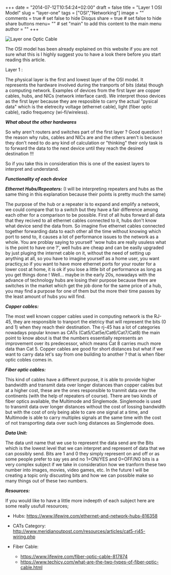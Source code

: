 +++
date = "2014-07-12T10:54:24+02:00"
draft = false
title = "Layer 1 OSI Model"
slug = "layer-one"
tags = ["OSI","Networking"]
image = ""
comments = true	# set false to hide Disqus
share = true	# set false to hide share buttons
menu= ""		# set "main" to add this content to the main menu
author = ""
+++

![Layer one Optic Cable](https://external-content.duckduckgo.com/iu/?u=http%3A%2F%2Fwww.fiber-optical-networking.com%2Fwp-content%2Fuploads%2F2018%2F10%2Ffiber-optic-cable-installation.jpg&f=1&nofb=1)

The OSI model has been already explained on this website if you are not sure what this is I highly suggest you to have a look there before you start reading this article.

Layer 1 :

The physical layer is the first and lowest layer of the OSI model. It represents the hardware involved during the tranports of bits (data) though a computing network. Examples of devices from the first layer are copper cables, hubs, and NICs (network interface card). We interpret thoso devices as the first layer because they are resposible to carry the actual "pysical data" which is the eletrecity voltage (ethernet cable), light (fiber optic cable), radio frequency (wi-fi/wireless).

**_What about the other hardwares_**

So why aren't routers and switches part of the first layer ? Good question ! the reason why rubs, cables and NICs are and the others aren't is because they don't need to do any kind of calculation or "thinking" their only task is to forward the data to the next device until they reach the desired destination !!!

So if you take this in consideration this is one of the easiest layers to interpret and understand.

**_Functionality of each device_**

**_Ethernet Hubs/Repeaters:_** (I will be interpreting repeaters and hubs as the same thing in this explanation because their points is pretty much the same)

The purpose of the hub or a repeater is to expand and emplify a network, we could compare that to a switch but they have a fair difference among each other for a comparison to be possible. First of all hubs forward all data that they recived to all ethernet cables connected to it, hubs don't know what device send the data from. So imagine five ethernet cables connected together forwarding data to each other all the time without knowing which port to send to, it causes a lot of performance issues to the network as a whole. You are problay saying to yourself 'wow hubs are really usuless what is the point to have one ?', well hubs are cheap and can be easlly upgraded by just pluging the internet cable on it, without the need of setting up anything at all, so you have to imagine yourself as a home user, you want practicy,so if you want to have more ethernet ports for your router for a lower cost at home, it is ok if you lose a little bit of performance as long as you get things done ! Well... maybe in the early 20s, nowadays with the advance of technology hubs are losing their purpose because there are switches in the market which get the job done for the same price of a hub, you may find a purpose for one of them but the more their time passes by the least amount of hubs you will find.

**_Copper cables:_**

The most well known copper cables used in computing network is the RJ-45, they are responsible to tranport the eletricy that will represent the bits (0 and 1) when they reach their destination. The rj-45 has a lot of categories nowadays popular known as CATs (Cat5/Cat5e/Cat6/Cat7/Cat8) the main point to know about is that the numbers essentially represents an improvement over its predecessor, which means Cat 8 carries much more data than Cat 5. Copper cables are good for short distances but what if we want to carry data let's say from one building to another ? that is when fiber optic cobles comes in.

**_Fiber optic cables:_**

This kind of cables have a different purpose, it is able to provide higher bandwidth and transmit data over longer distances than copper cables but at a higher cost, these are the ones responsible to tranmit data over the continents (with the help of repeaters of course). There are two kinds of fiber optics available, the Multimode and Singlemode. Singlemode is used to transmit data over longer distances without the cost of lossing bandwidth but with the cost of only being able to care one signal at a time, and Multimode is able to carry multiples signals at the same time with the cost of not transporting data over such long distances as Singlemode does.

**_Data Unit:_**

The data unit name that we use to represent the data send are the Bits which is the lowest level that we can interpret and represent of data that we can possibly send. Bits are 1 and 0 they simply represent on and off or as some people prefer to say yes and no 1=ON/YES and 0=OFF/NO bits is a very complex subject if we take in consideration how we tranform these two number into images, movies, video games, etc. In the future I will be creating a topic only discusting bits and how we can possible make so many things out of these two numbers.

**_*Resources:*_**

If you would like to have a little more indeepth of each subject here are some really usufull resources;

- Hubs: https://www.lifewire.com/ethernet-and-network-hubs-816358

- CATs Category: http://www.meridianoutpost.com/resources/articles/cat5-rj45-wiring.php

- Fiber Cable:
  - https://www.lifewire.com/fiber-optic-cable-817874
  - https://www.techicy.com/what-are-the-two-types-of-fiber-optic-cable.html
